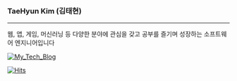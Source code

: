 <!--
**taehyunk124/taehyunk124** is a ✨ _special_ ✨ repository because its `README.md` (this file) appears on your GitHub profile.

Here are some ideas to get you started:

- 🔭 I’m currently working on ...
- 🌱 I’m currently learning ...
- 👯 I’m looking to collaborate on ...
- 🤔 I’m looking for help with ...
- 💬 Ask me about ...
- 📫 How to reach me: ...
- 😄 Pronouns: ...
- ⚡ Fun fact: ... 
-->

### TaeHyun Kim (김태현)

---

웹, 앱, 게임, 머신러닝 등 다양한 분야에 관심을 갖고 공부를 즐기며 성장하는 소프트웨어 엔지니어입니다

[![My_Tech_Blog](https://user-images.githubusercontent.com/56679417/131844478-fbebaadd-bdd1-4f34-9763-70df7a0a0883.png)](https://devupkim.github.io/)

[![Hits](https://hits.seeyoufarm.com/api/count/incr/badge.svg?url=https%3A%2F%2Fgithub.com%2Ftaehyunk124&count_bg=%2379C83D&title_bg=%23555555&icon=&icon_color=%23E7E7E7&title=Hits&edge_flat=false)](https://hits.seeyoufarm.com)
